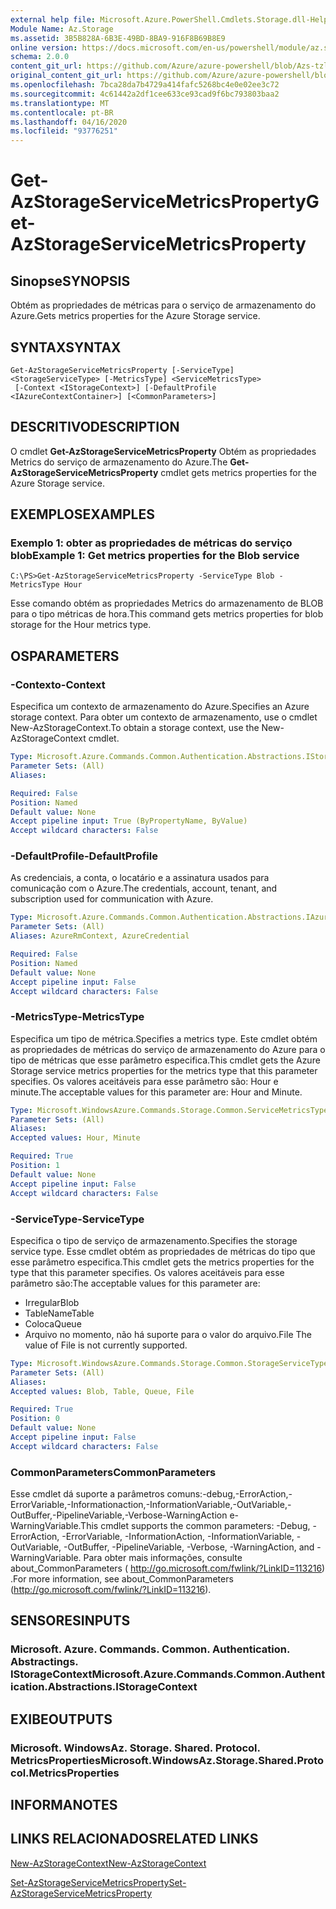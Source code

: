 ```yaml
---
external help file: Microsoft.Azure.PowerShell.Cmdlets.Storage.dll-Help.xml
Module Name: Az.Storage
ms.assetid: 3B5B828A-6B3E-49BD-8BA9-916F8B69B8E9
online version: https://docs.microsoft.com/en-us/powershell/module/az.storage/get-azstorageservicemetricsproperty
schema: 2.0.0
content_git_url: https://github.com/Azure/azure-powershell/blob/Azs-tzl/src/Storage/Storage.Management/help/Get-AzStorageServiceMetricsProperty.md
original_content_git_url: https://github.com/Azure/azure-powershell/blob/Azs-tzl/src/Storage/Storage.Management/help/Get-AzStorageServiceMetricsProperty.md
ms.openlocfilehash: 7bca28da7b4729a414fafc5268bc4e0e02ee3c72
ms.sourcegitcommit: 4c61442a2df1cee633ce93cad9f6bc793803baa2
ms.translationtype: MT
ms.contentlocale: pt-BR
ms.lasthandoff: 04/16/2020
ms.locfileid: "93776251"
---
```

# <span data-ttu-id="ee7cd-101">Get-AzStorageServiceMetricsProperty</span><span class="sxs-lookup"><span data-stu-id="ee7cd-101">Get-AzStorageServiceMetricsProperty</span></span>

## <span data-ttu-id="ee7cd-102">Sinopse</span><span class="sxs-lookup"><span data-stu-id="ee7cd-102">SYNOPSIS</span></span>
<span data-ttu-id="ee7cd-103">Obtém as propriedades de métricas para o serviço de armazenamento do Azure.</span><span class="sxs-lookup"><span data-stu-id="ee7cd-103">Gets metrics properties for the Azure Storage service.</span></span>

## <span data-ttu-id="ee7cd-104">SYNTAX</span><span class="sxs-lookup"><span data-stu-id="ee7cd-104">SYNTAX</span></span>

```
Get-AzStorageServiceMetricsProperty [-ServiceType] <StorageServiceType> [-MetricsType] <ServiceMetricsType>
 [-Context <IStorageContext>] [-DefaultProfile <IAzureContextContainer>] [<CommonParameters>]
```

## <span data-ttu-id="ee7cd-105">DESCRITIVO</span><span class="sxs-lookup"><span data-stu-id="ee7cd-105">DESCRIPTION</span></span>
<span data-ttu-id="ee7cd-106">O cmdlet **Get-AzStorageServiceMetricsProperty** Obtém as propriedades Metrics do serviço de armazenamento do Azure.</span><span class="sxs-lookup"><span data-stu-id="ee7cd-106">The **Get-AzStorageServiceMetricsProperty** cmdlet gets metrics properties for the Azure Storage service.</span></span>

## <span data-ttu-id="ee7cd-107">EXEMPLOS</span><span class="sxs-lookup"><span data-stu-id="ee7cd-107">EXAMPLES</span></span>

### <span data-ttu-id="ee7cd-108">Exemplo 1: obter as propriedades de métricas do serviço blob</span><span class="sxs-lookup"><span data-stu-id="ee7cd-108">Example 1: Get metrics properties for the Blob service</span></span>
```
C:\PS>Get-AzStorageServiceMetricsProperty -ServiceType Blob -MetricsType Hour
```

<span data-ttu-id="ee7cd-109">Esse comando obtém as propriedades Metrics do armazenamento de BLOB para o tipo métricas de hora.</span><span class="sxs-lookup"><span data-stu-id="ee7cd-109">This command gets metrics properties for blob storage for the Hour metrics type.</span></span>

## <span data-ttu-id="ee7cd-110">OS</span><span class="sxs-lookup"><span data-stu-id="ee7cd-110">PARAMETERS</span></span>

### <span data-ttu-id="ee7cd-111">-Contexto</span><span class="sxs-lookup"><span data-stu-id="ee7cd-111">-Context</span></span>
<span data-ttu-id="ee7cd-112">Especifica um contexto de armazenamento do Azure.</span><span class="sxs-lookup"><span data-stu-id="ee7cd-112">Specifies an Azure storage context.</span></span>
<span data-ttu-id="ee7cd-113">Para obter um contexto de armazenamento, use o cmdlet New-AzStorageContext.</span><span class="sxs-lookup"><span data-stu-id="ee7cd-113">To obtain a storage context, use the New-AzStorageContext cmdlet.</span></span>

```yaml
Type: Microsoft.Azure.Commands.Common.Authentication.Abstractions.IStorageContext
Parameter Sets: (All)
Aliases:

Required: False
Position: Named
Default value: None
Accept pipeline input: True (ByPropertyName, ByValue)
Accept wildcard characters: False
```

### <span data-ttu-id="ee7cd-114">-DefaultProfile</span><span class="sxs-lookup"><span data-stu-id="ee7cd-114">-DefaultProfile</span></span>
<span data-ttu-id="ee7cd-115">As credenciais, a conta, o locatário e a assinatura usados para comunicação com o Azure.</span><span class="sxs-lookup"><span data-stu-id="ee7cd-115">The credentials, account, tenant, and subscription used for communication with Azure.</span></span>

```yaml
Type: Microsoft.Azure.Commands.Common.Authentication.Abstractions.IAzureContextContainer
Parameter Sets: (All)
Aliases: AzureRmContext, AzureCredential

Required: False
Position: Named
Default value: None
Accept pipeline input: False
Accept wildcard characters: False
```

### <span data-ttu-id="ee7cd-116">-MetricsType</span><span class="sxs-lookup"><span data-stu-id="ee7cd-116">-MetricsType</span></span>
<span data-ttu-id="ee7cd-117">Especifica um tipo de métrica.</span><span class="sxs-lookup"><span data-stu-id="ee7cd-117">Specifies a metrics type.</span></span>
<span data-ttu-id="ee7cd-118">Este cmdlet obtém as propriedades de métricas do serviço de armazenamento do Azure para o tipo de métricas que esse parâmetro especifica.</span><span class="sxs-lookup"><span data-stu-id="ee7cd-118">This cmdlet gets the Azure Storage service metrics properties for the metrics type that this parameter specifies.</span></span>
<span data-ttu-id="ee7cd-119">Os valores aceitáveis para esse parâmetro são: Hour e minute.</span><span class="sxs-lookup"><span data-stu-id="ee7cd-119">The acceptable values for this parameter are: Hour and Minute.</span></span>

```yaml
Type: Microsoft.WindowsAzure.Commands.Storage.Common.ServiceMetricsType
Parameter Sets: (All)
Aliases:
Accepted values: Hour, Minute

Required: True
Position: 1
Default value: None
Accept pipeline input: False
Accept wildcard characters: False
```

### <span data-ttu-id="ee7cd-120">-ServiceType</span><span class="sxs-lookup"><span data-stu-id="ee7cd-120">-ServiceType</span></span>
<span data-ttu-id="ee7cd-121">Especifica o tipo de serviço de armazenamento.</span><span class="sxs-lookup"><span data-stu-id="ee7cd-121">Specifies the storage service type.</span></span>
<span data-ttu-id="ee7cd-122">Esse cmdlet obtém as propriedades de métricas do tipo que esse parâmetro especifica.</span><span class="sxs-lookup"><span data-stu-id="ee7cd-122">This cmdlet gets the metrics properties for the type that this parameter specifies.</span></span>
<span data-ttu-id="ee7cd-123">Os valores aceitáveis para esse parâmetro são:</span><span class="sxs-lookup"><span data-stu-id="ee7cd-123">The acceptable values for this parameter are:</span></span>
- <span data-ttu-id="ee7cd-124">Irregular</span><span class="sxs-lookup"><span data-stu-id="ee7cd-124">Blob</span></span> 
- <span data-ttu-id="ee7cd-125">TableName</span><span class="sxs-lookup"><span data-stu-id="ee7cd-125">Table</span></span>
- <span data-ttu-id="ee7cd-126">Coloca</span><span class="sxs-lookup"><span data-stu-id="ee7cd-126">Queue</span></span>
- <span data-ttu-id="ee7cd-127">Arquivo no momento, não há suporte para o valor do arquivo.</span><span class="sxs-lookup"><span data-stu-id="ee7cd-127">File The value of File is not currently supported.</span></span>

```yaml
Type: Microsoft.WindowsAzure.Commands.Storage.Common.StorageServiceType
Parameter Sets: (All)
Aliases:
Accepted values: Blob, Table, Queue, File

Required: True
Position: 0
Default value: None
Accept pipeline input: False
Accept wildcard characters: False
```

### <span data-ttu-id="ee7cd-128">CommonParameters</span><span class="sxs-lookup"><span data-stu-id="ee7cd-128">CommonParameters</span></span>
<span data-ttu-id="ee7cd-129">Esse cmdlet dá suporte a parâmetros comuns:-debug,-ErrorAction,-ErrorVariable,-Informationaction,-InformationVariable,-OutVariable,-OutBuffer,-PipelineVariable,-Verbose-WarningAction e-WarningVariable.</span><span class="sxs-lookup"><span data-stu-id="ee7cd-129">This cmdlet supports the common parameters: -Debug, -ErrorAction, -ErrorVariable, -InformationAction, -InformationVariable, -OutVariable, -OutBuffer, -PipelineVariable, -Verbose, -WarningAction, and -WarningVariable.</span></span> <span data-ttu-id="ee7cd-130">Para obter mais informações, consulte about_CommonParameters ( http://go.microsoft.com/fwlink/?LinkID=113216) .</span><span class="sxs-lookup"><span data-stu-id="ee7cd-130">For more information, see about_CommonParameters (http://go.microsoft.com/fwlink/?LinkID=113216).</span></span>

## <span data-ttu-id="ee7cd-131">SENSORES</span><span class="sxs-lookup"><span data-stu-id="ee7cd-131">INPUTS</span></span>

### <span data-ttu-id="ee7cd-132">Microsoft. Azure. Commands. Common. Authentication. Abstractings. IStorageContext</span><span class="sxs-lookup"><span data-stu-id="ee7cd-132">Microsoft.Azure.Commands.Common.Authentication.Abstractions.IStorageContext</span></span>

## <span data-ttu-id="ee7cd-133">EXIBE</span><span class="sxs-lookup"><span data-stu-id="ee7cd-133">OUTPUTS</span></span>

### <span data-ttu-id="ee7cd-134">Microsoft. WindowsAz. Storage. Shared. Protocol. MetricsProperties</span><span class="sxs-lookup"><span data-stu-id="ee7cd-134">Microsoft.WindowsAz.Storage.Shared.Protocol.MetricsProperties</span></span>

## <span data-ttu-id="ee7cd-135">INFORMA</span><span class="sxs-lookup"><span data-stu-id="ee7cd-135">NOTES</span></span>

## <span data-ttu-id="ee7cd-136">LINKS RELACIONADOS</span><span class="sxs-lookup"><span data-stu-id="ee7cd-136">RELATED LINKS</span></span>

[<span data-ttu-id="ee7cd-137">New-AzStorageContext</span><span class="sxs-lookup"><span data-stu-id="ee7cd-137">New-AzStorageContext</span></span>](./New-AzStorageContext.md)

[<span data-ttu-id="ee7cd-138">Set-AzStorageServiceMetricsProperty</span><span class="sxs-lookup"><span data-stu-id="ee7cd-138">Set-AzStorageServiceMetricsProperty</span></span>](./Set-AzStorageServiceMetricsProperty.md)


